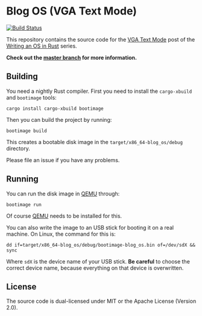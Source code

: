 # Blog OS (VGA Text Mode)

[![Build Status](https://travis-ci.org/phil-opp/blog_os.svg?branch=post-03)](https://travis-ci.org/phil-opp/blog_os/branches)

This repository contains the source code for the [VGA Text Mode][post] post of the [Writing an OS in Rust](https://os.phil-opp.com) series.

[post]: https://os.phil-opp.com/vga-text-mode/

**Check out the [master branch](https://github.com/phil-opp/blog_os) for more information.**

## Building

You need a nightly Rust compiler. First you need to install the `cargo-xbuild` and `bootimage` tools:

```
cargo install cargo-xbuild bootimage
```

Then you can build the project by running:

```
bootimage build
```

This creates a bootable disk image in the `target/x86_64-blog_os/debug` directory.

Please file an issue if you have any problems.

## Running

You can run the disk image in [QEMU] through:

[QEMU]: https://www.qemu.org/

```
bootimage run
```

Of course [QEMU] needs to be installed for this.

You can also write the image to an USB stick for booting it on a real machine. On Linux, the command for this is:

```
dd if=target/x86_64-blog_os/debug/bootimage-blog_os.bin of=/dev/sdX && sync
```

Where `sdX` is the device name of your USB stick. **Be careful** to choose the correct device name, because everything on that device is overwritten.

## License
The source code is dual-licensed under MIT or the Apache License (Version 2.0).
